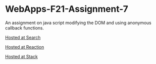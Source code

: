 # WebApps-F21-Assignment-7
An assignment on java script modifying the DOM and using anonymous callback functions.

[Hosted at Search](https://44-563-webapps-f21.github.io/webapps-f21-assignment-7-gangashiva29/search.html)

[Hosted at Reaction](https://44-563-webapps-f21.github.io/webapps-f21-assignment-7-gangashiva29/reaction.html)

[Hosted at Stack](https://44-563-webapps-f21.github.io/webapps-f21-assignment-7-gangashiva29/stack.html)